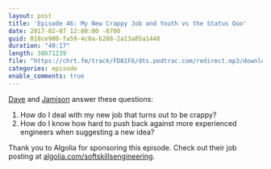 ```yaml
---
layout: post
title: 'Episode 46: My New Crappy Job and Youth vs the Status Quo'
date: 2017-02-07 12:00:00 -0700
guid: 018ce900-fa59-4c0a-b288-2a13a85a1448
duration: "40:17"
length: 38671239
file: "https://chrt.fm/track/FD81F6/dts.podtrac.com/redirect.mp3/download.softskills.audio/sse-046.mp3"
categories: episode
enable_comments: true
---
```


[Dave](https://twitter.com/djsmith42) and [Jamison](https://twitter.com/jamison_dance) answer these questions:

1. How do I deal with my new job that turns out to be crappy?
2. How do I know how hard to push back against more experienced engineers when suggesting a new idea?

Thank you to Algolia for sponsoring this episode. Check out their job posting at [algolia.com/softskillsengineering](https://www.algolia.com/softskillsengineering).
